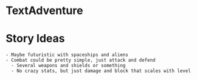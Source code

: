 # TextAdventure

  # Story Ideas
    - Maybe futuristic with spaceships and aliens
    - Combat could be pretty simple, just attack and defend
      - Several weapons and shields or something
      - No crazy stats, but just damage and block that scales with level 
